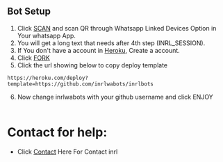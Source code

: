 ## Bot Setup

1. Click [SCAN](https://replit.com/@inrlBots1/inrlwabot?v=1) and scan QR through Whatsapp Linked Devices Option in Your whatsapp App.
2. You will get a long text that needs after 4th step (INRL_SESSION).
3. If You don't have a account in [Heroku](https://signup.heroku.com/), Create a account.
4. Click [FORK](https://github.com/SPARK-SHADOW/Shadow-Bot/fork)
5. Click the url showing below to copy deploy template
```
https://heroku.com/deploy?template=https://github.com/inrlwabots/inrlbots
``` 
6. Now change inrlwabots with your github username and click ENJOY<br>
   <br>
# Contact for help:
   * Click [Contact](https://wa.me/7025099161?text=Need+Help🙂) Here For Contact inrl
